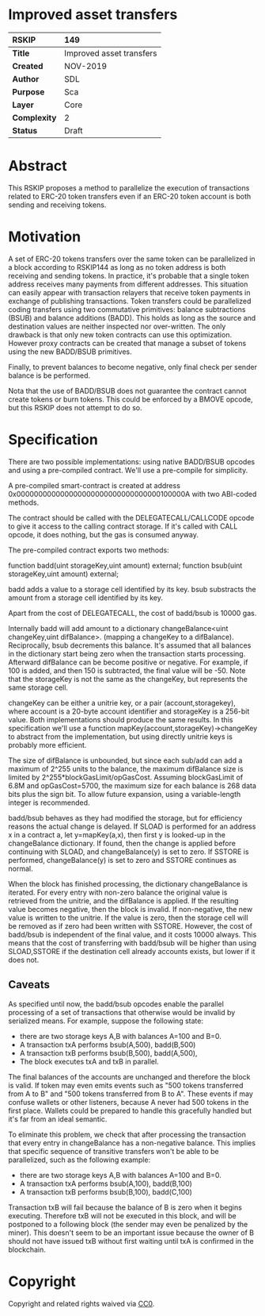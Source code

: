 # Improved asset transfers

|RSKIP          |149           |
| :------------ |:-------------|
|**Title**      |Improved asset transfers |
|**Created**    |NOV-2019 |
|**Author**     |SDL |
|**Purpose**    |Sca |
|**Layer**      |Core |
|**Complexity** |2 |
|**Status**     |Draft |

# **Abstract**

This RSKIP proposes a method to parallelize the execution of transactions related to ERC-20 token transfers even if an ERC-20 token account is both sending and receiving tokens.

# **Motivation**

A set of ERC-20 tokens transfers over the same token can be parallelized in a block according to RSKIP144 as long as no token address is both receiving and sending tokens. In practice, it's probable that a single token address receives many payments from different addresses. This situation can easily appear with transaction relayers that receive token payments in exchange of publishing transactions.
Token transfers could be parallelized coding transfers using two commutative primitives:  balance subtractions (BSUB) and balance additions (BADD). This holds as long as the source and destination values are neither inspected nor over-written. The only drawback is that only new token contracts can use this optimization. However proxy contracts can be created that manage a subset of tokens using the new BADD/BSUB primitives.

Finally, to prevent balances to become negative, only final check per sender balance is be performed.

Nota that the use of BADD/BSUB does not guarantee the contract cannot create tokens or burn tokens. This could be enforced by a BMOVE opcode, but this RSKIP does not attempt to do so.

# **Specification**

There are two possible implementations: using native BADD/BSUB opcodes and using a pre-compiled contract. We'll use a pre-compile for simplicity.

A pre-compiled smart-contract is created at address 0x000000000000000000000000000000000100000A with two ABI-coded methods.

The contract should be called with the DELEGATECALL/CALLCODE opcode to give it access to the calling contract storage. If it's called with CALL opcode, it does nothing, but the gas is consumed anyway.

The pre-compiled contract exports two methods:

function badd(uint storageKey,uint amount) external;
function bsub(uint storageKey,uint amount) external;

badd adds a value to a storage cell identified by its key.
bsub substracts the amount from a storage cell identified by its key.

Apart from the cost of DELEGATECALL, the cost of badd/bsub is 10000 gas. 

Internally badd will add amount to a dictionary changeBalance<uint changeKey,uint difBalance>. (mapping a changeKey to a difBalance). Reciprocally, bsub decrements this balance.
It's assumed that all balances in the dictionary start being zero when the transaction starts processing. Afterward difBalance can be become positive or negative. For example, if 100 is added, and then 150 is subtracted, the final value will be -50.
Note that the storageKey is not the same as the changeKey, but represents the same storage cell. 

changeKey can be either a unitrie key, or a pair (account,storagekey), where account is a 20-byte account identifier and storageKey is a 256-bit value. Both implementations should produce the same results. In this specification we'll use a function mapKey(account,storageKey)->changeKey to abstract from the implementation, but using directly unitrie keys is probably more efficient.


The size of difBalance is unbounded, but since each sub/add can add a maximum of 2^255 units to the balance, the maximum difBalance size is limited by 2^255\*blockGasLimit/opGasCost. Assuming blockGasLimit of 6.8M and opGasCost=5700, the maximum size for each balance is 268 data bits plus the sign bit. To allow future expansion, using a variable-length integer is recommended.

badd/bsub behaves as they had modified the storage, but for efficiency reasons the actual change is delayed.
If SLOAD is performed for an address x in a contract a, let y=mapKey(a,x), then first y is looked-up in the changeBalance dictionary. If found, then the change is applied before continuing with SLOAD, and changeBalance(y) is set to zero.
If SSTORE is performed, changeBalance(y) is set to zero and SSTORE continues as normal.

When the block has finished processing, the dictionary changeBalance is iterated. For every entry with non-zero balance the original value is retrieved from the unitrie, and the difBalance is applied. If the resulting value becomes negative, then the block is invalid. If non-negative, the new value is written to the unitrie. If the value is zero, then the storage cell will be removed as if zero had been written with SSTORE. However, the cost of badd/bsub is independent of the final value, and it costs 10000 always. This means that the cost of transferring with badd/bsub will be higher than using SLOAD,SSTORE if the destination cell already accounts exists, but lower if it does not.

## Caveats

As specified until now, the badd/bsub opcodes enable the parallel processing of a set of transactions that otherwise would be invalid by serialized means.
For example, suppose the following state:

- there are two storage keys A,B with balances A=100 and B=0. 
- A transaction txA performs bsub(A,500), badd(B,500)
- A transaction txB performs bsub(B,500), badd(A,500), 
- The block executes txA and txB in parallel.

The final balances of the accounts are unchanged and therefore the block is valid. If token may even emits events such as "500 tokens transferred from A to B" and "500 tokens transferred from B to A". These events  if may confuse wallets or other listeners, because A never had 500 tokens in the first place. Wallets could be prepared to handle this gracefully handled but it's far from an ideal semantic.

To eliminate this problem, we check that after processing the transaction that every entry in changeBalance has a non-negative balance.
This implies that specific sequence of transitive transfers won't be able to be parallelized, such as the following example:

- there are two storage keys A,B with balances A=100 and B=0. 
- A transaction txA performs bsub(A,100), badd(B,100)
- A transaction txB performs bsub(B,100), badd(C,100)

Transaction txB will fail because the balance of B is zero when it begins executing. Therefore txB will not be executed in this block, and will be postponed to a following block (the sender may even be penalized by the miner). This doesn't seem to be an important issue because the owner of B should not have issued txB without first waiting until txA is confirmed in the blockchain.

# **Copyright**

Copyright and related rights waived via [CC0](https://creativecommons.org/publicdomain/zero/1.0/).
